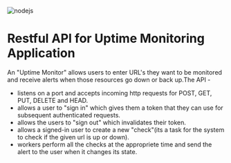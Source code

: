 ![nodejs](https://img.shields.io/badge/NodeJs%20-v12.16.3-brightgreen.svg)
# Restful API for Uptime Monitoring Application
An "Uptime Monitor" allows users to enter URL's they want to be monitored and receive alerts when those resources go down or back up.The API - 
- listens on a port and accepts incoming http requests for POST, GET, PUT, DELETE and HEAD.
- allows a user to "sign in" which gives them a token that they can use for subsequent authenticated requests.
- allows the users to "sign out" which invalidates their token.
- allows a signed-in user to create a new "check"(its a task for the system to check if the given url is up or down).
- workers perform all the checks at the appropriete time and send the alert to the user when it changes its state.
